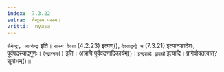 ```yaml
---
index:  7.3.22
sutra:  नेन्द्रस्य परस्य।
vritti:  nyasa
---
```


`सैमेन्द्रः, आग्नेन्द्रः` इति। `सास्य देवता` (4.2.23) इत्यण्(), `देवताद्वन्द्वे च` (7.3.21) इत्यानङादेशः, पूर्वपदस्याद्गुणः। `ऐन्द्राग्नम्()` इति। अत्रापि पूर्ववदणादिकार्यम्()। `इन्द्रशब्दे द्वावचौ` इत्यादि। प्रागेवोक्तत्वात्? सुबोधम्()॥

